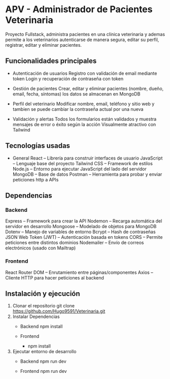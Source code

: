# APV - Administrador de Pacientes Veterinaria
Proyecto Fullstack, administra pacientes en una clínica veterinaria y ademas permite a los veterinarios autenticarse de manera segura, 
editar su perfil, registrar, editar y eliminar pacientes.

## Funcionalidades principales
-  Autenticación de usuarios
Registro con validación de email mediante token
Login y recuperación de contraseña con token

- Gestión de pacientes
Crear, editar y eliminar pacientes (nombre, dueño, email, fecha, síntomas) los datos se almacenan en MongoDB

- Perfil del veterinario
Modificar nombre, email, teléfono y sitio web y tambien se puede cambiar la contraseña actual por una nueva

- Validación y alertas
Todos los formularios están validados y muestra mensajes de error o éxito según la acción
Visualmente atractivo con Tailwind

## Tecnologías usadas
- General
React – Librería para construir interfaces de usuario
JavaScript – Lenguaje base del proyecto
Tailwind CSS – Framework de estilos
Node.js – Entorno para ejecutar JavaScript del lado del servidor
MongoDB – Base de datos 
Postman – Herramienta para probar y enviar peticiones http a APIs

## Dependencias
### Backend
Express – Framework para crear la API
Nodemon – Recarga automática del servidor en desarrollo
Mongoose – Modelado de objetos para MongoDB
Dotenv – Manejo de variables de entorno
Bcrypt – Hash de contraseñas
JSON Web Token (JWT) – Autenticación basada en tokens
CORS – Permite peticiones entre distintos dominios
Nodemailer – Envío de correos electrónicos (usado con Mailtrap)

### Frontend
React Router DOM – Enrutamiento entre páginas/componentes
Axios – Cliente HTTP para hacer peticiones al backend

## Instalación y ejecución

1. Clonar el repositorio
  git clone https://github.com/Hugo9591/Veterinaria.git
2. Instalar Dependencias
   - Backend
     npm install
    
    - Frontend
      - npm install
3. Ejecutar entorno de desarrollo
   - Backend
     npm run dev
     
   - Frontend
     npm run dev
